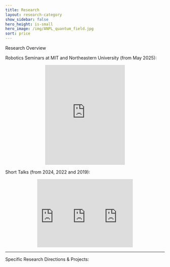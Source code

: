 ```yaml
---
title: Research
layout: research-category
show_sidebar: false
hero_height: is-small
hero_image: /img/ANPL_quantum_field.jpg 
sort: price
---
```


<!-- # research -->

<p class="title is-3">Research Overview</p>
<p class="title is-5">Robotics Seminars at MIT and Northeastern University (from May 2025):</p>

<div style="display: flex; justify-content: center;">
    <iframe width="50%" height="315" src="https://www.youtube.com/embed/LMl25TcW0TA?si=dvxsOojjKjmGq4v5" frameborder="0" allow="accelerometer; autoplay; clipboard-write; encrypted-media; gyroscope; picture-in-picture" allowfullscreen></iframe>    
</div>

<p class="title is-5">Short Talks (from 2024, 2022 and 2019):</p>



<div style="display: flex; justify-content: center;">
    <iframe width="20%" height="215" src="https://www.youtube.com/embed/_G4XC1htMUw?si=PUg9t4JZ2rj4KLU9" frameborder="0" allow="accelerometer; autoplay; clipboard-write; encrypted-media; gyroscope; picture-in-picture" allowfullscreen></iframe>
    <iframe width="20%" height="215" src="https://www.youtube.com/embed/V29DinAslRQ" frameborder="0" allow="accelerometer; autoplay; clipboard-write; encrypted-media; gyroscope; picture-in-picture" allowfullscreen></iframe>
    <iframe width="20%" height="215" src="https://www.youtube.com/embed/16khc4y__yc" frameborder="0" allow="accelerometer; autoplay; clipboard-write; encrypted-media; gyroscope; picture-in-picture" allowfullscreen></iframe>
</div>

<hr>

<p class="title is-3">Specific Research Directions & Projects:</p>





